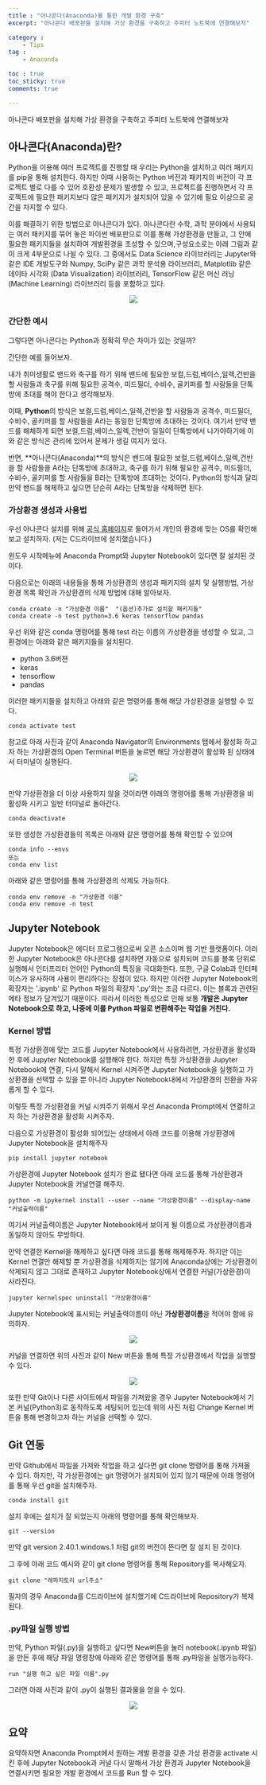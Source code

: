 ```yaml
---
title : "아나콘다(Anaconda)를 통한 개발 환경 구축"
excerpt: "아나콘다 배포판을 설치해 가상 환경을 구축하고 주피터 노트북에 연결해보자"

category :
    - Tips
tag :
    - Anaconda

toc : true
toc_sticky: true
comments: true

---
```


아나콘다 배포판을 설치해 가상 환경을 구축하고 주피터 노트북에 연결해보자

## 아나콘다(Anaconda)란?

Python을 이용해 여러 프로젝트를 진행할 때 우리는 Python을 설치하고 여러 패키지를 pip을 통해 설치한다. 하지만 이때 사용하는 Python 버전과 패키지의 버전이 각 프로젝트 별로 다를 수 있어 호환성 문제가 발생할 수 있고, 프로젝트를 진행하면서 각 프로젝트에 필요한 패키지보다 많은 패키지가 설치되어 있을 수 있기에 필요 이상으로 공간을 차지할 수 있다.

이를 해결하기 위한 방법으로 아나콘다가 있다. 아나콘다란 수학, 과학 분야에서 사용되는 여러 패키지를 묶어 놓은 파이썬 배포판으로 이를 통해 가상환경을 만들고, 그 안에 필요한 패키지들을 설치하여 개발환경을 조성할 수 있으며,구성요소로는 아래 그림과 같이 크게 4부분으로 나뉠 수 있다. 그 중에서도 Data Science 라이브러리는 Jupyter와 같은 IDE 개발도구와 Numpy, SciPy 같은 과학 분석용 라이브러리, Matplotlib 같은 데이타 시각화 (Data Visualization) 라이브러리, TensorFlow 같은 머신 러닝(Machine Learning) 라이브러리 등을 포함하고 있다. 

<p align="center"><img src="https://github.com/jebeom/jebeom.github.io/assets/107978090/09953ea4-f348-4c0d-b2f3-cd122b966362" ></p>

### 간단한 예시 

그렇다면 아나콘다는 Python과 정확히 무슨 차이가 있는 것일까?
 
간단한 예를 들어보자.

내가 취미생활로 밴드와 축구를 하기 위해 밴드에 필요한 보컬,드럼,베이스,일렉,건반을 할 사람들과 축구를 위해 필요한 공격수, 미드필더, 수비수, 골키퍼를 할 사람들을 단톡방에 초대를 해야 한다고 생각해보자.

이때, **Python**의 방식은 보컬,드럼,베이스,일렉,건반을 할 사람들과 공격수, 미드필더, 수비수, 골키퍼를 할 사람들을 A라는 동일한 단톡방에 초대하는 것이다. 여기서 만약 밴드를 해체하게 되면 보컬,드럼,베이스,일렉,건반이 일일이 단톡방에서 나가야하기에 이와 같은 방식은 관리에 있어서 문제가 생길 여지가 있다.

반면, **아나콘다(Anaconda)**의 방식은 밴드에 필요한 보컬,드럼,베이스,일렉,건반을 할 사람들을 A라는 단톡방에 초대하고, 축구를 하기 위해 필요한 공격수, 미드필더, 수비수, 골키퍼를 할 사람들을 B라는 단톡방에 초대하는 것이다. Python의 방식과 달리 만약 밴드를 해체하고 싶으면 단순히 A라는 단톡방을 삭제하면 된다.


### 가상환경 생성과 사용법 

우선 아나콘다 설치를 위해 [공식 홈페이지](https://www.anaconda.com/download#downloads)로 들어가서 개인의 환경에 맞는 OS를 확인해보고 설치하자. (저는 C드라이브에 설치했습니다.) 


윈도우 시작메뉴에 Anaconda Prompt와 Jupyter Notebook이 있다면 잘 설치된 것이다.


다음으로는 아래의 내용들을 통해 가상환경의 생성과 패키지의 설치 및 실행방법, 가상환경 목록 확인과 가상환경의 삭제 방법에 대해 알아보자.

```
conda create -n "가상환경 이름"  "(옵션)추가로 설치할 패키지들"
conda create -n test python=3.6 keras tensorflow pandas
```
우선 위와 같은 conda 명령어를 통해 test 라는 이름의 가상환경을 생성할 수 있고, 그 환경에는 아래와 같은 패키지들을 설치된다.

- python 3.6버젼
- keras
- tensorflow
- pandas


이러한 패키지들을 설치하고 아래와 같은 명령어를 통해 해당 가상환경을 실행할 수 있다.

```
conda activate test
```

참고로 아래 사진과 같이 Anaconda Navigator의 Environments 탭에서 활성화 하고자 하는 가상환경의 Open Terminal 버튼을 눌르면 해당 가상환경이 활성화 된 상태에서 터미널이 실행된다.

<p align="center"><img src="https://github.com/jebeom/jebeom.github.io/assets/107978090/d26c71b8-eb22-469c-b44d-a4e5e2030f93" ></p>

만약 가상환경을 더 이상 사용하지 않을 것이라면 아래의 명령어를 통해 가상환경을 비활성화 시키고 일반 터미널로 돌아간다.

```
conda deactivate
```



또한 생성한 가상환경들의 목록은 아래와 같은 명령어를 통해 확인할 수 있으며

```
conda info --envs
또는
conda env list
```
아래와 같은 명령어를 통해 가상환경의 삭제도 가능하다.

```
conda env remove -n "가상환경 이름"
conda env remove -n test
```


## Jupyter Notebook

Jupyter Notebook은 에디터 프로그램으로써 오픈 소스이며 웹 기반 플랫폼이다. 이러한 Jupyter Notebook은 아나콘다를 설치하면 자동으로 설치되며 코드를 블록 단위로 실행해서 인터프리터 언어인 Python의 특징을 극대화한다. 또한, 구글 Colab과 인터페이스가 유사하며 사용이 편리하다는 장점이 있다. 하지만 이러한 Jupyter Notebook의 확장자는 '.ipynb' 로 Python 파일의 확장자 '.py'와는 조금 다르다. 이는 블록과 관련된 메타 정보가 담겨있기 때문이다. 따라서 이러한 특성으로 인해 보통 **개발은 Jupyter Notebook으로 하고, 나중에 이를 Python 파일로 변환해주는 작업을 거친다.**



### Kernel 방법

특정 가상환경에 맞는 코드를 Jupyter Notebook에서 사용하려면, 가상환경을 활성화 한 후에 Jupyter Notebook를 실행해야 한다. 하지만 특정 가상환경을 Jupyter Notebook에 연결, 다시 말해서 Kernel 시켜주면 Jupyter Notebook을 실행하고 가상환경을 선택할 수 있을 뿐 아니라 Jupyter Notebook내에서 가상환경의 전환을 자유롭게 할 수 있다.


이렇듯 특정 가상환경을 커널 시켜주기 위해서 우선 Anaconda Prompt에서 연결하고자 하는 가상환경을 활성화 시켜주자.

다음으로 가상환경이 활성화 되어있는 상태에서 아래 코드를 이용해 가상환경에 Jupyter Notebook을 설치해주자

```
pip install jupyter notebook
```

가상환경에 Jupyter Notebook 설치가 완료 됐다면 아래 코드를 통해 가상환경과 Jupyter Notebook을 커널연결 해주자.

```
python -m ipykernel install --user --name "가상환경이름" --display-name "커널출력이름"
```

여기서 커널출력이름은 Jupyter Notebook에서 보이게 될 이름으로 가상환경이름과 동일하지 않아도 무방하다.

만약 연결한 Kernel을 해제하고 싶다면 아래 코드를 통해 해제해주자. 하지만 이는 Kernel 연결만 해제할 뿐 가상환경을 삭제하지는 않기에 Anaconda상에는 가상환경이 삭제되지 않고 그대로 존재하고 Jupyter Notebook상에서 연결한 커널(가상환경)이 사라진다. 

```
jupyter kernelspec uninstall "가상환경이름"
```

Jupyter Notebook에 표시되는 커널출력이름이 아닌 **가상환경이름**을 적어야 함에 유의하자.


<p align="center"><img src="https://github.com/jebeom/jebeom.github.io/assets/107978090/1a354336-264e-47f2-8ba4-18d84374e39c" ></p>


커널을 연결하면 위의 사진과 같이 New 버튼을 통해 특정 가상환경에서 작업을 실행할 수 있다. 

<p align="center"><img src="https://github.com/jebeom/jebeom.github.io/assets/107978090/52ec913b-c1f1-4641-b560-d9983db8c7c2" ></p>

또한 만약 Git이나 다른 사이트에서 파일을 가져왔을 경우 Jupyter Notebook에서 기본 커널(Python3)로 동작하도록 세팅되어 있는데 위의 사진 처럼 Change Kernel 버튼을 통해 변경하고자 하는 커널을 선택할 수 있다.  

## Git 연동

만약 Github에서 파일을 가져와 작업을 하고 싶다면 git clone 명령어를 통해 가져올 수 있다. 하지만, 각 가상환경에는 git 명령어가 설치되어 있지 않기 때문에 아래 명령어를 통해 우선 git을 설치해주자.

```
conda install git
```
설치 후에는 설치가 잘 되었는지 아래의 명령어를 통해 확인해보자.
```
git --version
```
만약 git version 2.40.1.windows.1 처럼 git의 버전이 뜬다면 잘 설치 된 것이다.

그 후에 아래 코드 예시와 같이 git clone 명령어를 통해 Repository를 복사해오자.

```
git clone "레파지토리 url주소"
```

필자의 경우 Anaconda를 C드라이브에 설치했기에 C드라이브에 Repository가 복제된다.


### .py파일 실행 방법
 
만약, Python 파일(.py)을 실행하고 싶다면 New버튼을 눌러 notebook(.ipynb 파일)을 만든 후에 해당 파일 명령창에 아래와 같은 명령어를 통해 .py파일을 실행가능하다.

```
run "실행 하고 싶은 파일 이름".py
```

그러면 아래 사진과 같이 .py이 실행된 결과물을 얻을 수 있다.

<p align="center"><img src="https://github.com/jebeom/jebeom.github.io/assets/107978090/eacaf5ba-1b5b-46b3-92a8-edae13a906c0" ></p>

## 요약

요약하자면 Anaconda Prompt에서 원하는 개발 환경을 갖춘 가상 환경을 activate 시킨 후에 Jupyter Notebook과 커널 다시 말해서 가상 환경과 Jupyter Notebook을 연결시키면 필요한 개발 환경에서 코드를 Run 할 수 있다.
